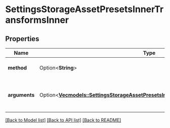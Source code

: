 # SettingsStorageAssetPresetsInnerTransformsInner

## Properties

Name | Type | Description | Notes
------------ | ------------- | ------------- | -------------
**method** | Option<**String**> | The Sharp method name | [optional]
**arguments** | Option<[**Vec<models::SettingsStorageAssetPresetsInnerTransformsInnerArgumentsInner>**](Settings_storage_asset_presets_inner_transforms_inner_arguments_inner.md)> | A list of arguments to pass to the Sharp method | [optional]

[[Back to Model list]](../README.md#documentation-for-models) [[Back to API list]](../README.md#documentation-for-api-endpoints) [[Back to README]](../README.md)


